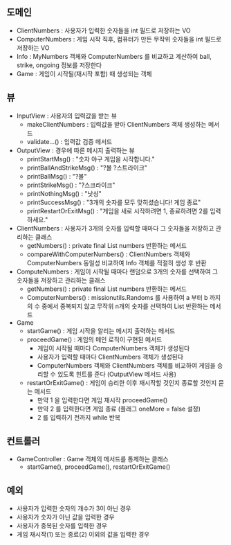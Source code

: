 ## 도메인
- ClientNumbers : 사용자가 입력한 숫자들을 int 필드로 저장하는 VO
- ComputerNumbers : 게임 시작 직후, 컴퓨터가 만든 무작위 숫자들을 int 필드로 저장하는 VO
- Info : MyNumbers 객체와 ComputerNumbers 를 비교하고 계산하여 ball, strike, ongoing 정보를 저장한다
- Game : 게임이 시작될(재시작 포함) 때 생성되는 객체

## 뷰
- InputView : 사용자의 입력값을 받는 뷰
    - makeClientNumbers : 입력값을 받아 ClientNumbers 객체 생성하는 메서드
    - validate...() : 입력값 검증 메서드
- OutputView : 경우에 따른 메시지 출력하는 뷰
    - printStartMsg() : "숫자 야구 게임을 시작합니다."
    - printBallAndStrikeMsg() : "?볼 ?스트라이크" 
    - printBallMsg() : "?볼"
    - printStrikeMsg() : "?스크라이크"
    - printNothingMsg() : "낫싱"
    - printSuccessMsg() : "3개의 숫자를 모두 맞히셨습니다! 게임 종료"
    - printRestartOrExitMsg() : "게임을 새로 시작하려면 1, 종료하려면 2를 입력하세요."
- ClientNumbers : 사용자가 3개의 숫자를 입력할 때마다 그 숫자들을 저장하고 관리하는 클래스
    - getNumbers() : private final List<Integer> numbers 반환하는 메서드
    - compareWithComputerNumbers() : ClientNumbers 객체와 ComputerNumbers 동일성 비교하여 Info 객체를 적절히 생성 후 반환
- ComputeNumbers : 게임이 시작될 때마다 랜덤으로 3개의 숫자를 선택하여 그 숫자들을 저장하고 관리하는 클래스
    - getNumbers() : private final List<Integer> numbers 반환하는 메서드
    - ComputerNumbers() : missionutils.Randoms 를 사용하여 a 부터 b 까지의 수 중에서 중복되지 않고 무작위 n개의 숫자를 선택하여 List<Integer> 반환하는 메서드
- Game
    - startGame() : 게임 시작을 알리는 메시지 출력하는 메서드
    - proceedGame() : 게임의 메인 로직이 구현된 메서드
      - 게임이 시작될 때마다 ComputerNumbers 객체가 생성된다
      - 사용자가 입력할 때마다 ClientNumbers 객체가 생성된다
      - ComputerNumbers 객체와 ClientNumbers 객체를 비교하여 게임을 승리할 수 있도록 힌트를 준다 (OutputView 메서드 사용)
    - restartOrExitGame() : 게임이 승리한 이후 재시작할 것인지 종료할 것인지 묻는 메서드
      - 만약 1 을 입력한다면 게임 재시작 proceedGame()
      - 만약 2 를 입력한다면 게임 종료 (플래그 oneMore = false 설정)
      - 2 를 입력하기 전까지 while 반복

## 컨트롤러
- GameController : Game 객체의 메서드를 통제하는 클래스
  - startGame(), proceedGame(), restartOrExitGame() 

## 예외
- 사용자가 입력한 숫자의 개수가 3이 아닌 경우
- 사용자가 숫자가 아닌 값을 입력한 경우
- 사용자가 중복된 숫자를 입력한 경우
- 게임 재시작(1) 또는 종료(2) 이외의 값을 입력한 경우
